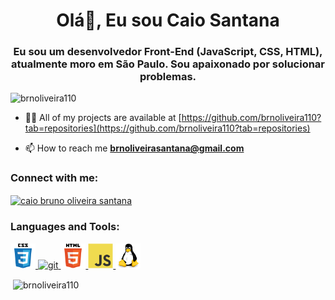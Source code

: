 <h1 align="center">Olá👋, Eu sou Caio Santana</h1>
<h3 align="center">Eu sou um desenvolvedor Front-End (JavaScript, CSS, HTML), atualmente moro em São Paulo. Sou apaixonado por solucionar problemas.</h3>

<p align="left"> <img src="https://komarev.com/ghpvc/?username=brnoliveira110&label=Profile%20views&color=0e75b6&style=flat" alt="brnoliveira110" /> </p>

- 👨‍💻 All of my projects are available at [https://github.com/brnoliveira110?tab=repositories](https://github.com/brnoliveira110?tab=repositories)

- 📫 How to reach me **brnoliveirasantana@gmail.com**

<h3 align="left">Connect with me:</h3>
<p align="left">
<a href="https://linkedin.com/in/caio bruno oliveira santana" target="blank"><img align="center" src="https://cdn.jsdelivr.net/npm/simple-icons@3.0.1/icons/linkedin.svg" alt="caio bruno oliveira santana" height="30" width="40" /></a>
</p>

<h3 align="left">Languages and Tools:</h3>
<p align="left"> <a href="https://www.w3schools.com/css/" target="_blank"> <img src="https://raw.githubusercontent.com/devicons/devicon/master/icons/css3/css3-original-wordmark.svg" alt="css3" width="40" height="40"/> </a> <a href="https://git-scm.com/" target="_blank"> <img src="https://www.vectorlogo.zone/logos/git-scm/git-scm-icon.svg" alt="git" width="40" height="40"/> </a> <a href="https://www.w3.org/html/" target="_blank"> <img src="https://raw.githubusercontent.com/devicons/devicon/master/icons/html5/html5-original-wordmark.svg" alt="html5" width="40" height="40"/> </a> <a href="https://developer.mozilla.org/en-US/docs/Web/JavaScript" target="_blank"> <img src="https://raw.githubusercontent.com/devicons/devicon/master/icons/javascript/javascript-original.svg" alt="javascript" width="40" height="40"/> </a> <a href="https://www.linux.org/" target="_blank"> <img src="https://raw.githubusercontent.com/devicons/devicon/master/icons/linux/linux-original.svg" alt="linux" width="40" height="40"/> </a> </p>

<p>&nbsp;<img align="center" src="https://github-readme-stats.vercel.app/api?username=brnoliveira110&show_icons=true&locale=en" alt="brnoliveira110" /></p>
